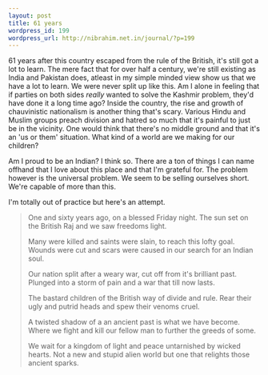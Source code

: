 ```yaml
--- 
layout: post
title: 61 years
wordpress_id: 199
wordpress_url: http://nibrahim.net.in/journal/?p=199
---
```

61 years after this country escaped from the rule of the British, it's still got a lot to learn. 
The mere fact that for over half a century, we're still existing as India and Pakistan does, atleast in my simple minded view show us that we have a lot to learn. We were never split up like this. Am I alone in feeling that if parties on both sides <em>really</em> wanted to solve the Kashmir problem, they'd have done it a long time ago?
Inside the country, the rise and growth of chauvinistic nationalism is another thing that's scary. Various Hindu and Muslim groups preach division and hatred so much that it's painful to just be in the vicinity. One would think that there's no middle ground and that it's an 'us or them' situation. What kind of a world are we making for our children?

Am I proud to be an Indian? I think so. There are a ton of things I can name offhand that I love about this place and that I'm grateful for. The problem however is the universal problem. We seem to be selling ourselves short. We're capable of more than this. 

I'm totally out of practice but here's an attempt. 

<blockquote>
One and sixty years ago, on a blessed Friday night.
The sun set on the British Raj and we saw freedoms light.

Many were killed and saints were slain, to reach this lofty goal.
Wounds were cut and scars were caused in our search for an Indian soul.

Our nation split after a weary war, cut off from it's brilliant past.
Plunged into a storm of pain and a war that till now lasts. 

The bastard children of the British way of divide and rule.
Rear their ugly and putrid heads and spew their venoms cruel.

A twisted shadow of a an ancient past is what we have become.
Where we fight and kill our fellow man to further the greeds of some. 

We wait for a kingdom of light and peace untarnished by wicked hearts.
Not a new and stupid alien world but one that relights those ancient sparks. 
</blockquote>

